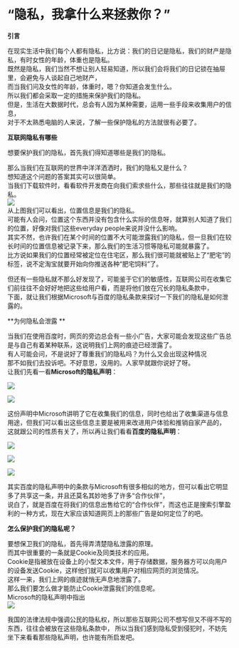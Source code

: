 “隐私，我拿什么来拯救你？”  
=======  

  
**引言**  
  

 
在现实生活中我们每个人都有隐私，比方说：我们的日记是隐私，我们的财产是隐私，有时女性的年龄，体重也是隐私。  
既然是隐私，我们当然不想让别人轻易知道，所以我们会将我们的日记锁在抽屉里，会避免与人谈起自己地财产，  
而当我们问及女性的年龄，体重时，嗯？你知道会发生什么。  
所以我们都会采取一定的措施来保护我们的隐私。  
但是，生活在大数据时代，总会有人因为某种需要，运用一些手段来收集用户的信息，  
对于不太熟悉电脑的人来说，了解一些保护隐私的方法就很有必要了。  

**互联网隐私有哪些**  

想要保护我们的隐私，首先我们得知道哪些是我们的隐私。  

那么当我们在互联网的世界中洋洋洒洒时，我们的隐私又是什么？  
想知道这个问题的答案其实可以很简单。  
当我们下载软件时，看看软件开发商在向我们索求些什么，那些往往就是我们的隐私。  
![](https://raw.githubusercontent.com/zlsteven/homework-source/gh-pages/images/TIM图片20181206154104.png)  
从上图我们可以看出，位置信息是我们的隐私。  
可能有人会问，位置这个东西并没有包含什么实际的信息呀，就算别人知道了我们的位置，好像对我们这些everyday people来说并没什么影响。  
其实不然，也许我们在某个时间的位置不大可能泄露我们的隐私，但一旦我们在较长时间的位置信息被记录下来，那么我们的生活习惯等隐私可能就暴露了。  
比方说如果我们的位置经常被定位在住宅区，那么我们很可能就被贴上了“肥宅”的标签，说不定淘宝就要开始向你推送各种“肥宅饲料”了。  


但还有一些隐私就不那么好发现了，可能鉴于它们的敏感性，互联网公司在收集它们前往往不会好好地把这些给用户看，而是将他们放在冗长的隐私条款中，  
下面，就让我们根据Microsoft与百度的隐私条款来探讨一下我们的隐私是如何泄露的。  

**为何隐私会泄露 **  


当我们在使用百度时，网页的旁边总会有一些小广告，大家可能会发现这些广告总是与自己有着某种联系，这说明我们上网的痕迹已经泄露了。  
有人可能会问，不是说好了尊重我们的隐私吗？为什么又会出现这种情况  
那不如我们去投诉吧。不好意思，没用的。人家早就跟你说好了呀。  
让我们先看一看**Microsoft的隐私声明**：  

![](https://raw.githubusercontent.com/zlsteven/homework-source/gh-pages/images/屏幕截图(43).png)   


![](https://raw.githubusercontent.com/zlsteven/homework-source/gh-pages/images/屏幕截图(47).png)  

这份声明中Microsoft讲明了它在收集我们的信息，同时也给出了收集渠道与信息用途，但我们可以看出这些信息主要是被用来改进用户体验和推销自家产品的，  
这就跟公司的性质有关了，所以再让我们看看**百度的隐私声明**：    
  
  
![](https://raw.githubusercontent.com/zlsteven/homework-source/gh-pages/images/屏幕截图(49).png)  

![](https://raw.githubusercontent.com/zlsteven/homework-source/gh-pages/images/屏幕截图(50).png)   

![](https://raw.githubusercontent.com/zlsteven/homework-source/gh-pages/images/屏幕截图(51).png)    
  

其实百度的隐私声明中的条款与Microsoft有很多相似的地方，但可以看出它明显多了共享这一条，并且还莫名其妙地多了许多“合作伙伴”，  
说白了，就是百度在将我们的信息出售给它的“合作伙伴”，而这也正是搜索引擎盈利的一种方式，现在大家应该知道网页上的那些广告是如何定位了的吧。  

**怎么保护我们的隐私呢？**   
  
要想保卫我们的隐私，首先得弄清楚隐私泄露的原理。  
而其中很重要的一条就是Cookie及同类技术的应用。  
Cookie是指被放在设备上的小型文本文件，用于存储数据，服务器方可以向用户的设备发送Cookie，这样他们就可以收集用户对相应网页的浏览情况。  
这样一来，我们上网的痕迹就悄无声息地泄露了。  
那么我们要怎么做才能防止Cookie泄露我们的信息呢。  
Microsoft的隐私声明中指出  
![](https://raw.githubusercontent.com/zlsteven/homework-source/gh-pages/images/屏幕截图(45).png)   
 
我国的法律法规中强调公民的隐私权，所以那些互联网公司不想写但又不得不写的东西，往往会被放在这些隐私条款中， 
所以当我们感到隐私受到侵犯时，不妨先坐下来看看那些隐私声明，也许能有所启发吧。  



